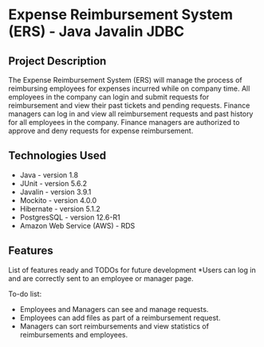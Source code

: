 # Expense Reimbursement System (ERS) - Java Javalin JDBC

## Project Description

The Expense Reimbursement System (ERS) will manage the process of reimbursing employees for expenses incurred while on company time.
All employees in the company can login and submit requests for reimbursement and view their past tickets and pending requests.
Finance managers can log in and view all reimbursement requests and past history for all employees in the company.
Finance managers are authorized to approve and deny requests for expense reimbursement.

## Technologies Used

* Java - version 1.8
* JUnit - version 5.6.2
* Javalin - version 3.9.1
* Mockito - version 4.0.0
* Hibernate - version 5.1.2
* PostgresSQL - version 12.6-R1
* Amazon Web Service (AWS) - RDS

## Features

List of features ready and TODOs for future development
*Users can log in and are correctly sent to an employee or manager page.

To-do list:
* Employees and Managers can see and manage requests.
* Employees can add files as part of a reimbursement request.
* Managers can sort reimbursements and view statistics of reimbursements and employees.
